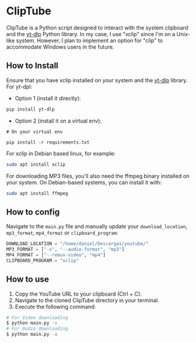 
# ClipTube

ClipTube is a Python script designed to interact with the system clipboard and the [yt-dlp](https://github.com/yt-dlp/yt-dlp) Python library. In my case, I use "xclip" since I'm on a Unix-like system. However, I plan to implement an option for "clip" to accommodate Windows users in the future.

## How to Install

Ensure that you have xclip installed on your system and the [yt-dlp](https://github.com/yt-dlp/yt-dlp) library.
For yt-dpl:
- Option 1 (install it directly):
``` bash
pip install yt-dlp
```
- Option 2 (install it on a virtual env):
```
# On your virtual env

pip install -r requirements.txt

```
For xclip in Debian based linux, for example:
``` bash
sudo apt install xclip
```

For downloading MP3 files, you'll also need the ffmpeg binary installed on your system. On Debian-based systems, you can install it with:

``` bash
sudo apt install ffmpeg

```

## How to config

Navigate to the `main.py` file and manually update your `download_location`, `mp3_format`, `mp4_format` or `clipboard_program`:

```python
DOWNLOAD_LOCATION = "/home/daniel/Descargas/youtube/"
MP3_FORMAT = ["-x", "--audio-format", "mp3"]
MP4_FORMAT = ["--remux-video", "mp4"]
CLIPBOARD_PROGRAM = "xclip"
```


## How to use
1. Copy the YouTube URL to your clipboard (Ctrl + C).
2. Navigate to the cloned ClipTube directory in your terminal.
3. Execute the following command:
```bash
# For Video downloading
$ python main.py -v
# For Audio downloading
$ python main.py -a
```
